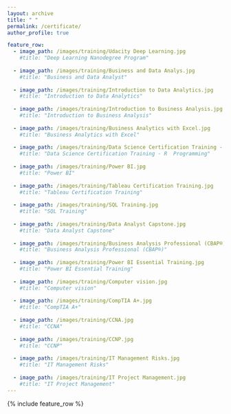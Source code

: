 ```yaml
---
layout: archive
title: " "
permalink: /certificate/
author_profile: true

feature_row:
  - image_path: /images/training/Udacity Deep Learning.jpg
    #title: "Deep Learning Nanodegree Program"
    
  - image_path: /images/training/Business and Data Analys.jpg
    #title: "Business and Data Analyst"
    
  - image_path: /images/training/Introduction to Data Analytics.jpg
    #title: "Introduction to Data Analytics"
  
  - image_path: /images/training/Introduction to Business Analysis.jpg
    #title: "Introduction to Business Analysis"
  
  - image_path: /images/training/Business Analytics with Excel.jpg
    #title: "Business Analytics with Excel"
      
  - image_path: /images/training/Data Science Certification Training - R  Programming.jpg
    #title: "Data Science Certification Training - R  Programming"
  
  - image_path: /images/training/Power BI.jpg
    #title: "Power BI"
  
  - image_path: /images/training/Tableau Certification Training.jpg
    #title: "Tableau Certification Training"
  
  - image_path: /images/training/SQL Training.jpg
    #title: "SQL Training"
  
  - image_path: /images/training/Data Analyst Capstone.jpg
    #title: "Data Analyst Capstone"
  
  - image_path: /images/training/Business Analysis Professional (CBAP®).jpg
    #title: "Business Analysis Professional (CBAP®)"
    
  - image_path: /images/training/Power BI Essential Training.jpg
    #title: "Power BI Essential Training"
    
  - image_path: /images/training/Computer vision.jpg
    #title: "Computer vision"
  
  - image_path: /images/training/CompTIA A+.jpg
    #title: "CompTIA A+"
  
  - image_path: /images/training/CCNA.jpg
    #title: "CCNA"
  
  - image_path: /images/training/CCNP.jpg
    #title: "CCNP"
  
  - image_path: /images/training/IT Management Risks.jpg
    #title: "IT Management Risks"
  
  - image_path: /images/training/IT Project Management.jpg
    #title: "IT Project Management"
---
```


{% include feature_row %}
